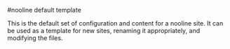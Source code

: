#nooline default template

This is the default set of configuration and content for a nooline site.  It can be used as a template for new sites, renaming it appropriately, and modifying the files.

